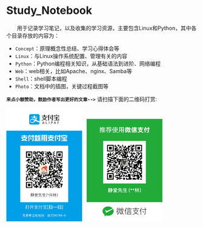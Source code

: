 # Study_Notebook

&ensp;&ensp;&ensp;&ensp;用于记录学习笔记，以及收集的学习资源，主要包含Linux和Python，其中各个目录存放的内容为：

* `Concept`：原理概念性总结、学习心得体会等
* `Linux`：与Linux操作系统配置、管理有关的内容
* `Python`：Python编程相关知识，从基础语法到进阶、网络编程
* `Web`：web相关，比如Apache、nginx、Samba等
* `Shell`：shell脚本编程
* `Photo`：文档中的插图，关键过程截图等

**`来点小额赞助，鼓励作者写出更好的文章-->`** 请扫描下面的二维码打赏:  

<img alt="支付宝收款码" src="Photo/colinlee_zhifubao.JPG" width="200" align=bottom /> &nbsp; <img alt="微信支付收款码" src="Photo/colinlee_weixin.JPG" width="200" align=bottom />
